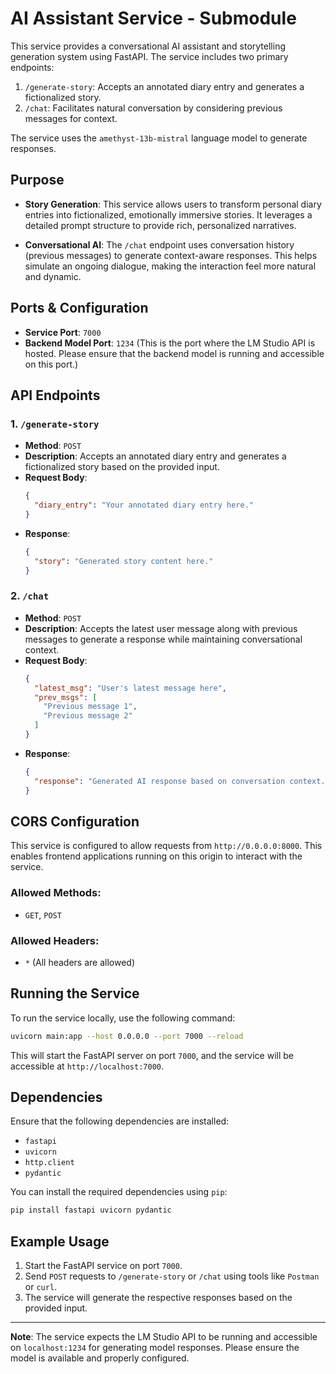 
# AI Assistant Service - Submodule

This service provides a conversational AI assistant and storytelling generation system using FastAPI. The service includes two primary endpoints:

1. `/generate-story`: Accepts an annotated diary entry and generates a fictionalized story.
2. `/chat`: Facilitates natural conversation by considering previous messages for context.

The service uses the `amethyst-13b-mistral` language model to generate responses.

## Purpose

- **Story Generation**: This service allows users to transform personal diary entries into fictionalized, emotionally immersive stories. It leverages a detailed prompt structure to provide rich, personalized narratives.
  
- **Conversational AI**: The `/chat` endpoint uses conversation history (previous messages) to generate context-aware responses. This helps simulate an ongoing dialogue, making the interaction feel more natural and dynamic.

## Ports & Configuration

- **Service Port**: `7000`
- **Backend Model Port**: `1234` (This is the port where the LM Studio API is hosted. Please ensure that the backend model is running and accessible on this port.)
  
## API Endpoints

### 1. `/generate-story`
- **Method**: `POST`
- **Description**: Accepts an annotated diary entry and generates a fictionalized story based on the provided input.
- **Request Body**:
  ```json
  {
    "diary_entry": "Your annotated diary entry here."
  }
  ```
- **Response**:
  ```json
  {
    "story": "Generated story content here."
  }
  ```

### 2. `/chat`
- **Method**: `POST`
- **Description**: Accepts the latest user message along with previous messages to generate a response while maintaining conversational context.
- **Request Body**:
  ```json
  {
    "latest_msg": "User's latest message here",
    "prev_msgs": [
      "Previous message 1",
      "Previous message 2"
    ]
  }
  ```
- **Response**:
  ```json
  {
    "response": "Generated AI response based on conversation context."
  }
  ```

## CORS Configuration

This service is configured to allow requests from `http://0.0.0.0:8000`. This enables frontend applications running on this origin to interact with the service.

### Allowed Methods:
- `GET`, `POST`

### Allowed Headers:
- `*` (All headers are allowed)

## Running the Service

To run the service locally, use the following command:

```bash
uvicorn main:app --host 0.0.0.0 --port 7000 --reload
```

This will start the FastAPI server on port `7000`, and the service will be accessible at `http://localhost:7000`.

## Dependencies

Ensure that the following dependencies are installed:
- `fastapi`
- `uvicorn`
- `http.client`
- `pydantic`

You can install the required dependencies using `pip`:

```bash
pip install fastapi uvicorn pydantic
```

## Example Usage

1. Start the FastAPI service on port `7000`.
2. Send `POST` requests to `/generate-story` or `/chat` using tools like `Postman` or `curl`.
3. The service will generate the respective responses based on the provided input.

---

**Note**: The service expects the LM Studio API to be running and accessible on `localhost:1234` for generating model responses. Please ensure the model is available and properly configured.
